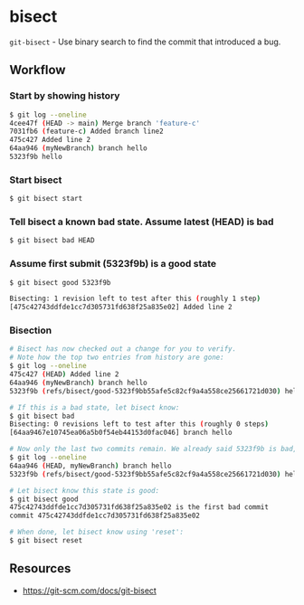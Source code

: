 # bisect

`git-bisect` - Use binary search to find the commit that introduced a bug.

## Workflow
### Start by showing history
```bash
$ git log --oneline
4cee47f (HEAD -> main) Merge branch 'feature-c'
7031fb6 (feature-c) Added branch line2
475c427 Added line 2
64aa946 (myNewBranch) branch hello
5323f9b hello
```

### Start bisect
```bash
$ git bisect start
```

### Tell bisect a known bad state. Assume latest (HEAD) is bad
```bash
$ git bisect bad HEAD
```

### Assume first submit (5323f9b) is a good state
```bash
$ git bisect good 5323f9b

Bisecting: 1 revision left to test after this (roughly 1 step)
[475c42743ddfde1cc7d305731fd638f25a835e02] Added line 2
```

### Bisection
```bash
# Bisect has now checked out a change for you to verify.
# Note how the top two entries from history are gone:
$ git log --oneline
475c427 (HEAD) Added line 2
64aa946 (myNewBranch) branch hello
5323f9b (refs/bisect/good-5323f9bb55afe5c82cf9a4a558ce25661721d030) hello

# If this is a bad state, let bisect know:
$ git bisect bad
Bisecting: 0 revisions left to test after this (roughly 0 steps)
[64aa9467e10745ea06a5b0f54eb44153d0fac046] branch hello

# Now only the last two commits remain. We already said 5323f9b is bad, so 64aa946 should be good:
$ git log --oneline
64aa946 (HEAD, myNewBranch) branch hello
5323f9b (refs/bisect/good-5323f9bb55afe5c82cf9a4a558ce25661721d030) hello

# Let bisect know this state is good:
$ git bisect good
475c42743ddfde1cc7d305731fd638f25a835e02 is the first bad commit
commit 475c42743ddfde1cc7d305731fd638f25a835e02

# When done, let bisect know using 'reset':
$ git bisect reset
```

## Resources
- https://git-scm.com/docs/git-bisect

